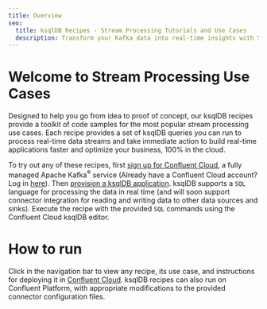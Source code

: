 ```yaml
---
title: Overview
seo:
  title: ksqlDB Recipes - Stream Processing Tutorials and Use Cases
  description: Transform your Kafka data into real-time insights with Stream Processing Use Cases and ksqlDB
---
```


# Welcome to Stream Processing Use Cases

Designed to help you go from idea to proof of concept, our ksqlDB recipes provide a toolkit of code samples for the most popular stream processing use cases. Each recipe provides a set of ksqlDB queries you can run to process real-time data streams and take immediate action to build real-time applications faster and optimize your business, 100% in the cloud.

To try out any of these recipes, first [sign up for Confluent Cloud](https://www.confluent.io/confluent-cloud/tryfree/?utm_source=github&utm_medium=ksqldb_recipes), a fully managed Apache Kafka<sup>®</sup> service (Already have a Confluent Cloud account? Log in [here](https://confluent.cloud)).
Then [provision a ksqlDB application](https://docs.confluent.io/cloud/current/get-started/ksql.html?utm_source=github&utm_medium=ksqldb_recipes).
ksqlDB supports a `SQL` language for processing the data in real time (and will soon support connector integration for reading and writing data to other data sources and sinks).
Execute the recipe with the provided `SQL` commands using the Confluent Cloud ksqlDB editor.

# How to run

Click in the navigation bar to view any recipe, its use case, and instructions for deploying it in [Confluent Cloud](https://www.confluent.io/confluent-cloud/tryfree/?utm_source=github&utm_medium=ksqldb_recipes).
ksqlDB recipes can also run on Confluent Platform, with appropriate modifications to the provided connector configuration files.
